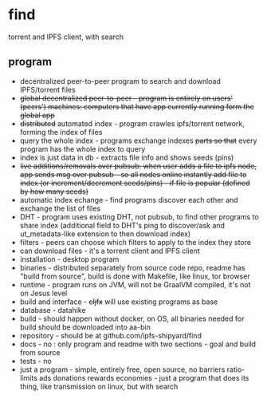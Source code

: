 # find
torrent and IPFS client, with search

## program

- decentralized peer-to-peer program to search and download IPFS/torrent files
- <s>global decentralized peer-to-peer - program is entirely on users' (peers') machines: computers that have app currently running form the global app</s>
- <s>distributed</s> automated index - program crawles ipfs/torrent network, forming the index of files
- query the whole index - programs exchange indexes <s>parts so that</s> every program has the whole index to query
- index is just data in db - extracts file info and shows seeds (pins)
- <s>live additions/removals over pubsub: when user adds a file to ipfs node, app sends msg over pubsub - so all nodes online instantly add file to index (or increment/decrement seeds/pins) - if file is popular (defined by how many seeds)</s>
- automatic index echange - find programs discover each other and exchange the list of files
- DHT - program uses existing DHT, not pubsub, to find other programs to share index (additional field to DHT's ping to discover/ask and ut_metadata-like extension to then download index)
- filters - peers can choose which filters to apply to the index they store
- can download files - it's a torrent client and IPFS client
- installation - desktop program
- binaries - distributed separately from source code repo, readme has "build from source", build is done with Makefile, like linux, tor browser
- runtime - program runs on JVM, will not be GraalVM compiled, it's not on Jesus level
- build and interface - <s>cljfx</s> will use existing programs as base
- database - datahike
- build - should happen without docker, on OS, all binaries needed for build should be downloaded into aa-bin
- repository - should be at github.com/ipfs-shipyard/find
- docs - no : only program and readme with two sections - goal and build from source
- tests - no
- just a program - simple, entirely free, open source, no barriers ratio-limits ads donations rewards economies - just a program that does its thing, like transmission on linux, but with search